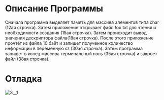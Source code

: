 # Описание Программы
Сначала программа выделяет память для массива элементов типа char (12ая строчка). Затем приложение открывает файл foo.txt для чтения и необходимости создания (15ая строчка). Затем происходит вывод значения дескриптора файла(18ая строчка). После этого приложение прочтёт из файла 10 байт и запишет полученное количество информации в переменную sz (30ая строчка). Затем программа запишет в конец массива терминальный ноль (35ая строчка) и закроет файл (38ая строчка).
# Отладка
![3__1](https://user-images.githubusercontent.com/105882180/169383050-cb2d2b8e-75a1-408b-9d54-6d6a7f362db6.jpg)
